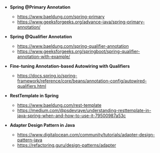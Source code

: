 - **Spring @Primary Annotation**
    - https://www.baeldung.com/spring-primary
    - https://www.geeksforgeeks.org/advance-java/spring-primary-annotation/


- **Spring @Qualifier Annotation**
    - https://www.baeldung.com/spring-qualifier-annotation
    - https://www.geeksforgeeks.org/springboot/spring-qualifier-annotation-with-example/


- **Fine-tuning Annotation-based Autowiring with Qualifiers** 
    - https://docs.spring.io/spring-framework/reference/core/beans/annotation-config/autowired-qualifiers.html


- **RestTemplate in Spring**
    - https://www.baeldung.com/rest-template
    - https://medium.com/@psdevraye/understanding-resttemplate-in-java-spring-when-and-how-to-use-it-79500987a53c


- **Adapter Design Pattern in Java**
    - https://www.digitalocean.com/community/tutorials/adapter-design-pattern-java
    - https://refactoring.guru/design-patterns/adapter